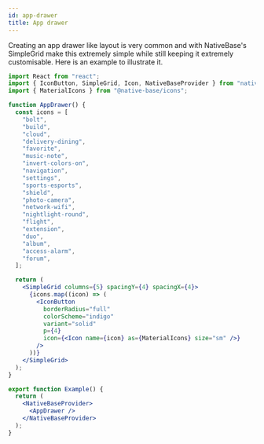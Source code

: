 ```yaml
---
id: app-drawer
title: App drawer
---
```


Creating an app drawer like layout is very common and with NativeBase's SimpleGrid make this extremely simple while still keeping it extremely customisable. Here is an example to illustrate it.

```jsx isLive=true
import React from "react";
import { IconButton, SimpleGrid, Icon, NativeBaseProvider } from "native-base";
import { MaterialIcons } from "@native-base/icons";

function AppDrawer() {
  const icons = [
    "bolt",
    "build",
    "cloud",
    "delivery-dining",
    "favorite",
    "music-note",
    "invert-colors-on",
    "navigation",
    "settings",
    "sports-esports",
    "shield",
    "photo-camera",
    "network-wifi",
    "nightlight-round",
    "flight",
    "extension",
    "duo",
    "album",
    "access-alarm",
    "forum",
  ];

  return (
    <SimpleGrid columns={5} spacingY={4} spacingX={4}>
      {icons.map((icon) => (
        <IconButton
          borderRadius="full"
          colorScheme="indigo"
          variant="solid"
          p={4}
          icon={<Icon name={icon} as={MaterialIcons} size="sm" />}
        />
      ))}
    </SimpleGrid>
  );
}

export function Example() {
  return (
    <NativeBaseProvider>
      <AppDrawer />
    </NativeBaseProvider>
  );
}
```
